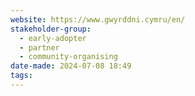```yaml
---
website: https://www.gwyrddni.cymru/en/
stakeholder-group:
  - early-adopter
  - partner
  - community-organising
date-made: 2024-07-08 18:49
tags:
---
```

